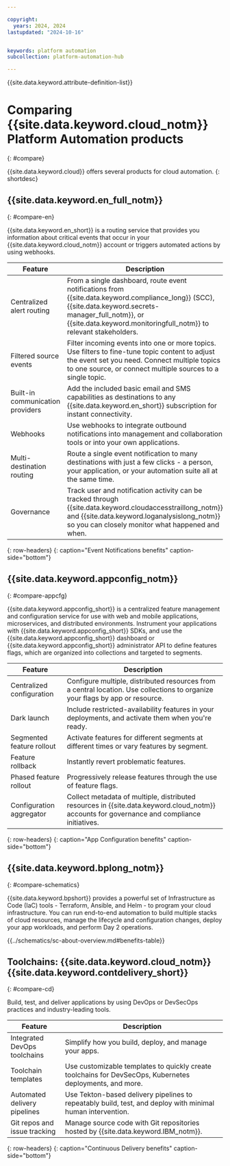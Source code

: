 ```yaml
---

copyright:
  years: 2024, 2024
lastupdated: "2024-10-16"


keywords: platform automation
subcollection: platform-automation-hub

---
```



{{site.data.keyword.attribute-definition-list}}

# Comparing {{site.data.keyword.cloud_notm}} Platform Automation products
{: #compare}

{{site.data.keyword.cloud}} offers several products for cloud automation.
{: shortdesc}

## {{site.data.keyword.en_full_notm}}
{: #compare-en}

{{site.data.keyword.en_short}} is a routing service that provides you information about critical events that occur in your {{site.data.keyword.cloud_notm}} account or triggers automated actions by using webhooks.

| Feature | Description | 
|----------|---------|
| Centralized alert routing | From a single dashboard, route event notifications from {{site.data.keyword.compliance_long}} (SCC), {{site.data.keyword.secrets-manager_full_notm}}, or {{site.data.keyword.monitoringfull_notm}} to relevant stakeholders. | 
| Filtered source events | Filter incoming events into one or more topics. Use filters to fine-tune topic content to adjust the event set you need. Connect multiple topics to one source, or connect multiple sources to a single topic. | 
| Built-in communication providers | Add the included basic email and SMS capabilities as destinations to any {{site.data.keyword.en_short}} subscription for instant connectivity. |
| Webhooks | Use webhooks to integrate outbound notifications into management and collaboration tools or into your own applications. |
| Multi-destination routing | Route a single event notification to many destinations with just a few clicks - a person, your application, or your automation suite all at the same time. | 
| Governance | Track user and notification activity can be tracked through {{site.data.keyword.cloudaccesstraillong_notm}} and {{site.data.keyword.loganalysislong_notm}} so you can closely monitor what happened and when. | 
{: row-headers}
{: caption="Event Notifications benefits" caption-side="bottom"}

## {{site.data.keyword.appconfig_notm}}
{: #compare-appcfg}

{{site.data.keyword.appconfig_short}} is a centralized feature management and configuration service for use with web and mobile applications, microservices, and distributed environments. Instrument your applications with {{site.data.keyword.appconfig_short}} SDKs, and use the {{site.data.keyword.appconfig_short}} dashboard or {{site.data.keyword.appconfig_short}} administrator API to define features flags, which are organized into collections and targeted to segments.

| Feature | Description | 
|----------|---------|
| Centralized configuration | Configure multiple, distributed resources from a central location. Use collections to organize your flags by app or resource. | 
| Dark launch | Include restricted-availability features in your deployments, and activate them when you're ready. | 
| Segmented feature rollout | Activate features for different segments at different times or vary features by segment. | 
| Feature rollback | Instantly revert problematic features. | 
| Phased feature rollout | Progressively release features through the use of feature flags. | 
| Configuration aggregator | Collect metadata of multiple, distributed resources in {{site.data.keyword.cloud_notm}} accounts for governance and compliance initiatives. | 
{: row-headers}
{: caption="App Configuration benefits" caption-side="bottom"}

## {{site.data.keyword.bplong_notm}}
{: #compare-schematics}

{{site.data.keyword.bpshort}} provides a powerful set of Infrastructure as Code (IaC) tools - Terraform, Ansible, and Helm - to program your cloud infrastructure. You can run end-to-end automation to build multiple stacks of cloud resources, manage the lifecycle and configuration changes, deploy your app workloads, and perform Day 2 operations. 

{{../schematics/sc-about-overview.md#benefits-table}}

## Toolchains: {{site.data.keyword.cloud_notm}} {{site.data.keyword.contdelivery_short}}
{: #compare-cd}

Build, test, and deliver applications by using DevOps or DevSecOps practices and industry-leading tools.

| Feature | Description | 
|----------|---------|
| Integrated DevOps toolchains | Simplify how you build, deploy, and manage your apps. | 
| Toolchain templates | Use customizable templates to quickly create toolchains for DevSecOps, Kubernetes deployments, and more.
| Automated delivery pipelines | Use Tekton-based delivery pipelines to repeatably build, test, and deploy with minimal human intervention. | 
| Git repos and issue tracking | Manage source code with Git repositories hosted by {{site.data.keyword.IBM_notm}}. | 
{: row-headers}
{: caption="Continuous Delivery benefits" caption-side="bottom"}
